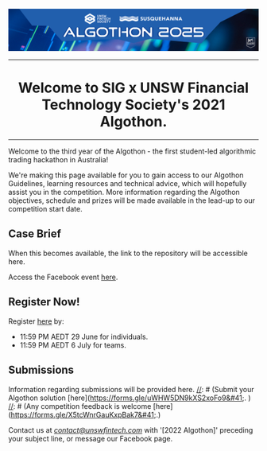 ![Cover photo](./img/cp.png)

---

# <center>Welcome to SIG x UNSW Financial Technology Society's 2021 Algothon.</center>

---

[//]: # (For full documentation visit [mkdocs.org]&#40;https://www.mkdocs.org&#41;.)
Welcome to the third year of the Algothon - the first student-led algorithmic trading hackathon in Australia!

We're making this page available for you to gain access to our Algothon Guidelines, learning resources and technical advice, which will hopefully assist you in the competition. More information regarding the Algothon objectives, schedule and prizes will be made available in the lead-up to our competition start date.

## Case Brief
When this becomes available, the link to the repository will be accessible here.

Access the Facebook event [here](https://fb.me/e/2s8B14mEG).

## Register Now!

Register [here](https://forms.gle/mjyngHGdPRPeCdWH9) by:

* 11:59 PM AEDT 29 June for individuals.
* 11:59 PM AEDT 6 July for teams.

## Submissions

Information regarding submissions will be provided here. 
[//]: # (Submit your Algothon solution [here]&#40;https://forms.gle/uWHW5DN9kXS2xoFo9&#41;. )
[//]: # (Any competition feedback is welcome [here]&#40;https://forms.gle/X5tcWnrGauKxpBak7&#41;.)

Contact us at *contact@unswfintech.com* with '[2022 Algothon]' preceding your subject line, or message our Facebook page.